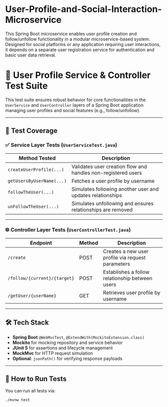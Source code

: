 # User-Profile-and-Social-Interaction-Microservice
This Spring Boot microservice enables user profile creation and follow/unfollow functionality in a modular microservice-based system. Designed for social platforms or any application requiring user interactions, it depends on a separate user registration service for authentication and basic user data retrieval.


# 🧪 User Profile Service & Controller Test Suite

This test suite ensures robust behavior for core functionalities in the `UserService` and `UserController` layers of a Spring Boot application managing user profiles and social features (e.g., follow/unfollow).

---

## 📁 Test Coverage

### ✅ Service Layer Tests (`UserServiceTest.java`)
| Method Tested             | Description                                                        |
|---------------------------|--------------------------------------------------------------------|
| `createUserProfile(...)`  | Validates user creation flow and handles non-registered users      |
| `getUsersByUserName(...)` | Fetches a user profile by username                                |
| `followTheUser(...)`      | Simulates following another user and updates relationships         |
| `unFollowTheUser(...)`    | Simulates unfollowing and ensures relationships are removed        |

---

### 🌐 Controller Layer Tests (`UserControllerTest.java`)
| Endpoint                  | Method  | Description                                                  |
|---------------------------|---------|--------------------------------------------------------------|
| `/create`                 | POST    | Creates a new user profile via request parameters            |
| `/follow/{current}/{target}` | POST | Establishes a follow relationship between users              |
| `/getUser/{userName}`     | GET     | Retrieves user profile by username                           |

---

## 🛠️ Tech Stack

- **Spring Boot** `@WebMvcTest`, `@ExtendWith(MockitoExtension.class)`
- **Mockito** for mocking repository and service behavior
- **JUnit 5** for assertions and lifecycle management
- **MockMvc** for HTTP request simulation
- **Optional**: `jsonPath()` for verifying response payloads

---

## 🚀 How to Run Tests

You can run all tests via:

```bash
./mvnw test
